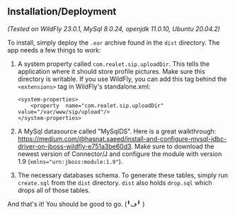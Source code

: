 ## Installation/Deployment
*(Tested on WildFly 23.0.1, MySql 8.0.24, openjdk 11.0.10, Ubuntu 20.04.2)*

To install, simply deploy the `.ear` archive found in the `dist` directory.
The app needs a few things to work:

 1. A system property called `com.realet.sip.uploadDir`. This tells the
    application where it should store profile pictures. Make sure this
    directory is writable. If you use WildFly, you can add this tag behind the `<extensions>` tag in WildFly's standalone.xml:
    
    ```
    <system-properties>
	    <property  name="com.realet.sip.uploadDir"  value="/var/www/sip/upload"/>
    </system-properties>
    ```
 2. A MySql datasource called "MySqlDS". Here is a great walkthrough: https://medium.com/@hasnat.saeed/install-and-configure-mysql-jdbc-driver-on-jboss-wildfly-e751a3be60d3. Make sure to download the newest version of Connector/J and configure the module with version 1.9 (`xmlns="urn:jboss:module:1.9"`).

3. The necessary databases schema. To generate these tables, simply run `create.sql` from the `dist` directory. `dist` also holds `drop.sql` which drops all of those tables.

And that's it! You should be good to go. (╹ڡ╹ )

